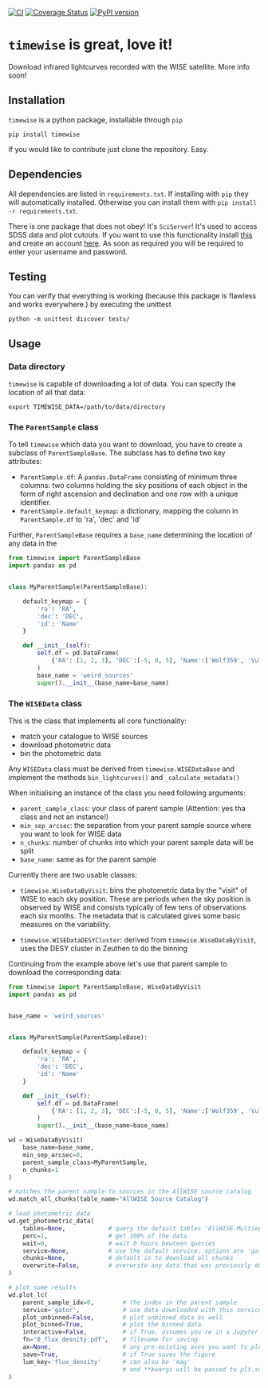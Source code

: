 [![CI](https://github.com/JannisNe/timewise/actions/workflows/continous_integration.yml/badge.svg)](https://github.com/JannisNe/timewise/actions/workflows/continous_integration.yml)
[![Coverage Status](https://coveralls.io/repos/github/JannisNe/timewise/badge.svg?branch=main)](https://coveralls.io/github/JannisNe/timewise?branch=main)
[![PyPI version](https://badge.fury.io/py/timewise.svg)](https://badge.fury.io/py/timewise)


# `timewise` is great, love it!
Download infrared lightcurves recorded with the WISE satellite. More info soon!

## Installation

`timewise` is a python package, installable through `pip`
```
pip install timewise
```

If you would like to contribute just clone the repository. Easy.


## Dependencies

All dependencies are listed in `requirements.txt`. If installing with `pip` they will automatically installed.
Otherwise you can install them with `pip install -r requirements.txt`.

There is one package that does not obey! It's `SciServer`! 
It's used to access SDSS data and plot cutouts. If you want to use this functionality 
install [this](https://github.com/sciserver/SciScript-Python) and create an account [here](https://www.sciserver.org).
As soon as required you will be required to enter your username and password.


## Testing
 You can verify that everything is working (because this package is flawless and works everywhere.) by executing
 the unittest
```
python -m unittest discover tests/
```


## Usage

### Data directory
``timewise`` is capable of downloading a lot of data. You can specify the location of all that data:
```
export TIMEWISE_DATA=/path/to/data/directory
```

### The `ParentSample` class 

To tell `timewise` which data you want to download, you have to create a subclass of `ParentSampleBase`. 
The subclass has to define two key attributes:
* `ParentSample.df`: A `pandas.DataFrame` consisting of minimum three columns: two columns holding the sky positions of each object in the form of right ascension and declination and one row with a unique identifier.
* `ParentSample.default_keymap`: a dictionary, mapping the column in `ParentSample.df` to 'ra', 'dec' and 'id'

Further, `ParentSampleBase` requires a `base_name` determining the location of any data in the 

```python
from timewise import ParentSampleBase
import pandas as pd


class MyParentSample(ParentSampleBase):

    default_keymap = {
        'ra': 'RA',
        'dec': 'DEC',
        'id': 'Name'
    }

    def __init__(self):
        self.df = pd.DataFrame(
            {'RA': [1, 2, 3], 'DEC':[-5, 0, 5], 'Name':['Wolf359', 'Vulcan', 'Kamino']}       
        )
        base_name = 'weird_sources'
        super().__init__(base_name=base_name)
```


### The ``WISEData`` class

This is the class that implements all core functionality:
* match your catalogue to WISE sources
* download photometric data
* bin the photometric data

Any `WISEData` class must be derived from `timewise.WISEDataBase` and implement the methods `bin_lightcurves()` and 
``_calculate_metadata()``

When initialising an instance of the class you need following arguments:
* ``parent_sample_class``: your class of parent sample (Attention: yes tha class and not an instance!)
* ``min_sep_arcsec``: the separation from your parent sample source where you want to look for WISE data
* ``n_chunks``: number of chunks into which your parent sample data will be split
* ``base_name``: same as for the parent sample

Currently there are two usable classes:

* ``timewise.WiseDataByVisit``: bins the photometric data by the "visit" of WISE to each sky position. 
These are periods when the sky position is observed by WISE and consists typically 
of few tens of observations each six months. 
The metadata that is calculated gives some basic measures on the variability.

* ``timewise.WISEDataDESYCluster``: derived from ``timewise.WiseDataByVisit``, uses the DESY cluster in Zeuthen 
to do the binning

Continuing from the example above let's use that parent sample to download the corresponding data:

```python
from timewise import ParentSampleBase, WiseDataByVisit
import pandas as pd


base_name = 'weird_sources'


class MyParentSample(ParentSampleBase):

    default_keymap = {
        'ra': 'RA',
        'dec': 'DEC',
        'id': 'Name'
    }

    def __init__(self):
        self.df = pd.DataFrame(
            {'RA': [1, 2, 3], 'DEC':[-5, 0, 5], 'Name':['Wolf359', 'Vulcan', 'Kamino']}       
        )
        super().__init__(base_name=base_name)

wd = WiseDataByVisit(
    base_name=base_name,
    min_sep_arcsec=8,
    parent_sample_class=MyParentSample,
    n_chunks=1
)

# matches the parent sample to sources in the AllWISE source catalog
wd.match_all_chunks(table_name="AllWISE Source Catalog")

# load photometric data 
wd.get_photometric_data(
    tables=None,            # query the default tables 'AllWISE Multiepoch Photometry Table' and 'NEOWISE-R Single Exposure (L1b) Source Table'
    perc=1,                 # get 100% of the data
    wait=0,                 # wait 0 hours bewteen queries
    service=None,           # use the dafault service, options are 'gator' (recommended for <300 sourecs) and 'tap'
    chunks=None,            # default is to download all chunks
    overwrite=False,        # overwrite any data that was previously downloaded
)

# plot some results
wd.plot_lc(
    parent_sample_idx=0,        # the index in the parent sample
    service='gator',            # use data downloaded with this service
    plot_unbinned=False,        # plot unbinned data as well
    plot_binned=True,           # plot the binned data
    interactive=False,          # if True, assumes you're in a Jupyter Notebook and return the Figure and axes
    fn='0_flux_desnity.pdf',    # filename for saving
    ax=None,                    # any pre-existing axes you want to plot in
    save=True,                  # if True saves the figure
    lum_key='flux_density'      # can also be 'mag'
                                # and **kwargs will be passed to plt.subplots()
)
```